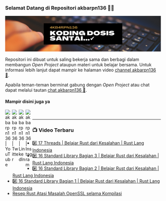 ### Selamat Datang di Repositori akbarpn136 🙏🏻

![akbarpn136](4kb4rpn136.png)

Repositori ini dibuat untuk saling bekerja sama dan berbagi dalam membangun _Open Project_ ataupun materi untuk belajar 
bersama. Untuk informasi lebih lanjut dapat mampir ke halaman video 
[channel akbarpn136 🎥](https://youtube.com/user/akbarpn136).

Apabila teman-teman berminat gabung dengan _Open Project_ atau chat dapat melalui tautan 
[chat akbarpn136 💬](https://discord.gg/7dTG9sg).

#### Mampir disini juga ya
[<img align="left" alt="akbarpn136 | YouTube" width="22px" src="https://cdn.jsdelivr.net/npm/simple-icons@v3/icons/youtube.svg" />][youtube]
[<img align="left" alt="akbarpn136 | Twitter" width="22px" src="https://cdn.jsdelivr.net/npm/simple-icons@v3/icons/twitter.svg" />][twitter]
[<img align="left" alt="akbarpn136 | LinkedIn" width="22px" src="https://cdn.jsdelivr.net/npm/simple-icons@v3/icons/linkedin.svg" />][linkedin]
[<img align="left" alt="akbarpn136 | Instagram" width="22px" src="https://cdn.jsdelivr.net/npm/simple-icons@v3/icons/instagram.svg" />][instagram]

[twitter]: https://twitter.com/akbarpn136
[youtube]: https://www.youtube.com/user/akbarpn136
[instagram]: https://instagram.com/akbarpn136
[linkedin]: https://www.linkedin.com/in/arizal-akbar-zikri-63461458/

<br />

---

### 📺 Video Terbaru
<!-- YOUTUBE:START -->
- [#️⃣ 17 Threads | Belajar Rust dari Kesalahan | Rust Lang Indonesia](https://www.youtube.com/watch?v=yKM8oJem63k)
- [#️⃣ 16 Standard Library Bagian 3 | Belajar Rust dari Kesalahan | Rust Lang Indonesia](https://www.youtube.com/watch?v=ZqpJGe35X3A)
- [#️⃣ 16 Standard Library Bagian 2 | Belajar Rust dari Kesalahan | Rust Lang Indonesia](https://www.youtube.com/watch?v=HInjtXGWX4k)
- [#️⃣ 16 Standard Library Bagian 1 | Belajar Rust dari Kesalahan | Rust Lang Indonesia](https://www.youtube.com/watch?v=46tMc3EKmYU)
- [Resep Rust Atasi Masalah OpenSSL selama Kompilasi](https://www.youtube.com/watch?v=DiHGjuiPiB0)
<!-- YOUTUBE:END -->

